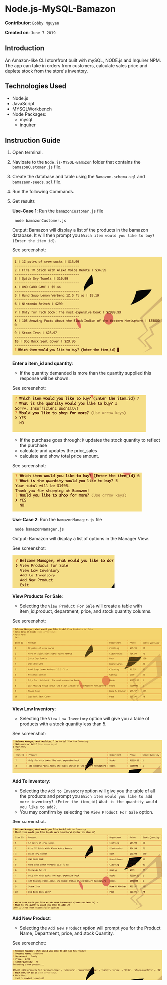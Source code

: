 # Node.js-MySQL-Bamazon

**Contributor**: `Bobby Nguyen`

**Created on**: `June 7 2019`

## Introduction
An Amazon-like CLI storefront built with mySQL, NODE.js and Inquirer NPM. The app can take in orders from customers, calculate sales price and deplete stock from the store's inventory.

## Technologies Used
- Node.js
- JavaScript
- MYSQLWorkbench
- Node Packages:
    - mysql
    - inquirer

## Instruction Guide
1. Open terminal.
3. Navigate to the `Node.js-MYSQL-Bamazon` folder that contains the `bamazonCustomer.js` file. 
4. Create the database and table using the `Bamazon-schema.sql` and `bamazaon-seeds.sql` file.
5. Run the following Commands.
6. Get results

    **Use-Case 1**: Run the `bamazonCustomer.js` file
    
        node bamazonCustomer.js

    Output: Bamazon will display a list of the products in the bamazon database. It will then prompt you `Which item would you like to buy? (Enter the item_id)`.

    See screenshot:

    ![Results](/screenshots/bamazonCustomerList.png)

    **Enter a item_id and quantity**:
        
    - If the quantity demanded is more than the quantity supplied this response will be shown.

    See screenshot:

    ![Results](/screenshots/insufficient.png)

    - If the purchase goes through: it updates the stock quantity to reflect the purchase
    - calculate and updates the price_sales
    - calculate and show total price amount.

    See screenshot:

    ![Results](/screenshots/sufficient.png)

    **Use-Case 2**: Run the `bamazonManager.js` file
    
        node bamazonManager.js

   Output: Bamazon will display a list of options in the Manager View.

   See screenshot: 

   ![Results](/screenshots/managerview.png)

    **View Products For Sale**:

    - Selecting the `View Product For Sale` will create a table with item_id,product, department, price, and stock quantity columns.

    See screenshot:

    ![Results](/screenshots/viewProd4sale.png)

    **View Low Inventory**:

    - Selecting the `View Low Inventory` option will give you a table of products with a stock quantity less than 5.

    See screenshot: 

    ![Results](/screenshots/lowInv.png)

    **Add To Inventory**:

    - Selecting the `Add to Inventory` option will give you the table of all the products and prompt you
    `Which item would you like to add more inventory? (Enter the item_id)`
    `What is the quantity would you like to add?`.
    - You may comfirm by selecting the `View Product For Sale` option. 

    See screenshot:

    ![Results](/screenshots/add2Inv.png)

    **Add New Product**:

    - Selecting the `Add New Product` option will prompt you for the Product Name, Department, price, and stock Quantity.

    See screenchot:

    ![Results](/screenshots/AddNewProd.png)





    






